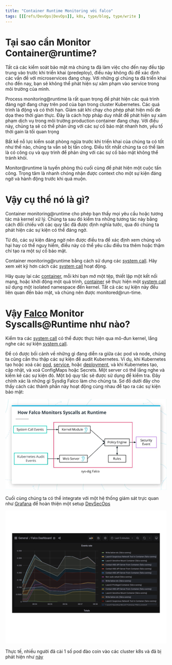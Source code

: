 ```yaml
---
title: "Container Runtime Monitoring với falco"
tags: [[[refs/DevOps|DevOps]], k8s, type/blog, type/write ]
---
```


# Tại sao cần Monitor Container@runtime?

Tất cả các kiểm soát bảo mật mà chúng ta đã làm việc cho đến nay đều tập trung vào trước khi triển khai (predeploy),
điều này không
đủ để xác định các vấn đề với microservices đang chạy. Với những gì chúng ta đã triển khai cho đến nay, bạn sẽ không thể
phát hiện sự xâm phạm vào service trong môi trường của mình.

Process monitoring@runtime là rất quan trọng để phát hiện các quá trình đáng ngờ đang chạy trên pod của bạn trong
cluster
Kubernetes. Các quá trình là động và có thời hạn. Giám sát khi chạy cho phép phát hiện mối đe dọa theo thời gian thực.
Đây là cách hợp pháp duy nhất để phát hiện sự xâm phạm dịch vụ trong môi trường production container đang chạy. Với điều
này, chúng ta sẽ có thể phản ứng với các sự cố bảo mật nhanh hơn, yếu tố thời gain là tối quan trọng

Bất kể nỗ lực kiểm soát phòng ngừa trước khi triển khai của chúng ta có tốt như thế nào, chúng ta vẫn sẽ bị tấn công.
Điều tốt nhất chúng
ta có thể làm là có công cụ và quy trình để phản ứng với các sự cố bảo mật không thể tránh khỏi.

Monitor@runtime là tuyến phòng thủ cuối cùng để phát hiện một cuộc tấn công. Trọng tâm là nhanh chóng nhận được context
cho một sự kiện đáng ngờ và hành động trước khi quá muộn.

# Vậy cụ thể nó là gì?

Container monitoring@runtime cho phép bạn thấy mọi yêu cầu hoặc tương tác mà kernel xử lý. Chúng ta sau đó kiểm tra
những tương tác này bằng cách đối chiếu với các quy tắc đã được định nghĩa tước, qua đó chúng ta phát hiện các sự kiện
có thể đáng ngờ.

Từ đó, các sự kiện đáng ngờ nên được điều tra để xác định xem chúng vô hại hay có thể nguy hiểm, điều này có thể yêu cầu
điều tra thêm hoặc thậm chí tạo ra một sự cố bảo mật.

Container monitoring@runtime bằng cách sử dụng các [system call](system_call). Hãy xem xét kỹ hơn cách
các [system call](system_call) hoạt
động.

Hãy quay lại các [container](container), mỗi khi bạn mở một tệp, thiết lập một kết nối mạng,
hoặc khởi động một quá trình, [container](container) sẽ thực hiện một [system call](system_call) sử dụng một isolated
namespace đến kernel.
Tất cả các sự kiện này đều liên quan đến bảo mật, và chúng nên được monitored@run-time.

# Vậy [Falco](falco.md) Monitor Syscalls@Runtime như nào?

Kiểm tra các [system call](system_call) có thể được thực hiện qua mô-đun kernel, lắng nghe các sự kiện [system call](system_call).

Để có được bối cảnh về những gì đang diễn ra giữa các pod và node, chúng ta cũng cần thu thập các sự kiện để audit
Kubernetes. Ví dụ, khi Kubernetes tạo hoặc xoá các [pod](pod), [service](service), hoặc [deployment](deployment), và khi Kubernetes tạo, cập nhật, và
xoá ConfigMaps hoặc Secrets. Một server có thể lắng nghe và kiểm kê các sự kiện đó. Một bộ quy tắc sẽ được sử dụng để kiểm
tra. Đây chính xác là những gì Sysdig Falco làm cho chúng ta. Sơ đồ dưới đây cho thấy cách các thành phần này hoạt động cùng nhau để tạo ra các sự kiện bảo mật:

![alt text](../assets/img/falco-sysdig.png)

Cuối cùng chúng ta có thể integrate với một hệ thống giám sát trực quan như [Grafana](grafana) để hoàn thiện một setup [DevSecOps](devsecops)

![alt_text](../assets/img/falco-grafana.png)

Thực tế, nhiều người đã cài 1 số pod đào coin vào các cluster k8s và đã bị phát hiện như [này](https://falco.org/blog/falco-detect-cryptomining/)